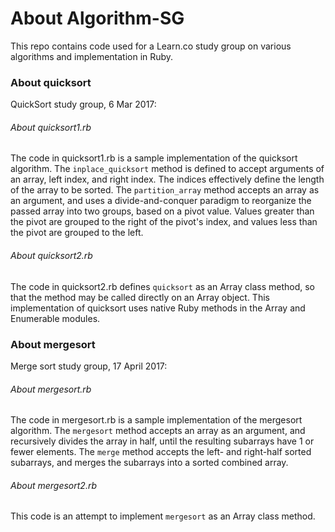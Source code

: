 # About Algorithm-SG
This repo contains code used for a Learn.co study group on various algorithms and implementation in Ruby.

### About quicksort
QuickSort study group, 6 Mar 2017:

###### About quicksort1.rb
The code in quicksort1.rb is a sample implementation of the quicksort algorithm.  The `inplace_quicksort` method is defined to accept arguments of an array, left index, and right index.  The indices effectively define the length of the array to be sorted.  The `partition_array` method accepts an array as an argument, and uses a divide-and-conquer paradigm to reorganize the passed array into two groups, based on a pivot value.  Values greater than the pivot are grouped to the right of the pivot's index, and values less than the pivot are grouped to the left.

###### About quicksort2.rb
The code in quicksort2.rb defines `quicksort` as an Array class method, so that the method may be called directly on an Array object.  This implementation of quicksort uses native Ruby methods in the Array and Enumerable modules.


### About mergesort
Merge sort study group, 17 April 2017:

###### About mergesort.rb
The code in mergesort.rb is a sample implementation of the mergesort algorithm.  The `mergesort` method accepts an array as an argument, and recursively divides the array in half, until the resulting subarrays have 1 or fewer elements.  The `merge` method accepts the left- and right-half sorted subarrays, and merges the subarrays into a sorted combined array.

###### About mergesort2.rb
This code is an attempt to implement `mergesort` as an Array class method.
